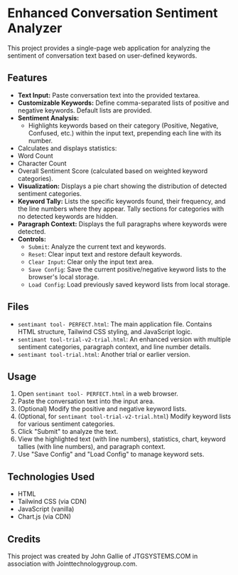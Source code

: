 # Enhanced Conversation Sentiment Analyzer

This project provides a single-page web application for analyzing the sentiment of conversation text based on user-defined keywords.

## Features

*   **Text Input:** Paste conversation text into the provided textarea.
*   **Customizable Keywords:** Define comma-separated lists of positive and negative keywords. Default lists are provided.
*   **Sentiment Analysis:**
    *   Highlights keywords based on their category (Positive, Negative, Confused, etc.) within the input text, prepending each line with its number.
*   Calculates and displays statistics:
*   Word Count
*   Character Count
*   Overall Sentiment Score (calculated based on weighted keyword categories).
*   **Visualization:** Displays a pie chart showing the distribution of detected sentiment categories.
*   **Keyword Tally:** Lists the specific keywords found, their frequency, and the line numbers where they appear. Tally sections for categories with no detected keywords are hidden.
*   **Paragraph Context:** Displays the full paragraphs where keywords were detected.
*   **Controls:**
    *   `Submit`: Analyze the current text and keywords.
    *   `Reset`: Clear input text and restore default keywords.
    *   `Clear Input`: Clear only the input text area.
    *   `Save Config`: Save the current positive/negative keyword lists to the browser's local storage.
    *   `Load Config`: Load previously saved keyword lists from local storage.

## Files

*   `sentimant tool- PERFECT.html`: The main application file. Contains HTML structure, Tailwind CSS styling, and JavaScript logic.
*   `sentimant tool-trial-v2-trial.html`: An enhanced version with multiple sentiment categories, paragraph context, and line number details.
*   `sentimant tool-trial.html`: Another trial or earlier version.

## Usage

1.  Open `sentimant tool- PERFECT.html` in a web browser.
2.  Paste the conversation text into the input area.
3.  (Optional) Modify the positive and negative keyword lists.
4.  (Optional, for `sentimant tool-trial-v2-trial.html`) Modify keyword lists for various sentiment categories.
5.  Click "Submit" to analyze the text.
6.  View the highlighted text (with line numbers), statistics, chart, keyword tallies (with line numbers), and paragraph context.
76.  Use "Save Config" and "Load Config" to manage keyword sets.

## Technologies Used

*   HTML
*   Tailwind CSS (via CDN)
*   JavaScript (vanilla)
*   Chart.js (via CDN)

## Credits

This project was created by John Gallie of JTGSYSTEMS.COM in association with Jointtechnologygroup.com.